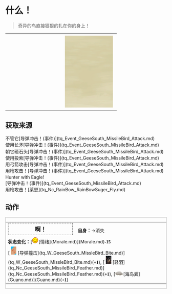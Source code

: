 # 什么！  
> 奇异的鸟直接狠狠的扎在你的身上！  
  
<table class="table table-bordered" data-toggle="table"  data-show-header="false"><thead style="display:none"><tr ><th  style="width:50%;text-align:left;vertical-align:top;"  data-sortable="true"  >title</th><th  style="width:50%;text-align:left;vertical-align:top;"  ></th></tr></thead><tr ><td  style="width:50%;text-align:left;vertical-align:top;"  ></td><td  style="width:50%;text-align:left;vertical-align:top;"  ><div style="float:right; margin:5px"><div class="gamecard" style="width:150px; height:225px;"><a href="tq_Event_GeeseSouth_MissileBird_Attack_Success.md" style="color:black"><img class="bg" decoding="async" src="Sprite/BG_SandFront.png" href="a.md" style="max-width:150px;max-height:225px;"><img decoding="async" src="Sprite/tq/GeeseSouth_Bird_TypeOne.jpg" class="cardimageNoBack" style="transform: translate(-50%, 0%) scale(0.4398826979472141);"><span style="font-size: 25px;">什么！</span></a></div></div></td></tr></tbody></table>  
  
## 获取来源  
<div style="display:inline-block"><div class="gamedatalist" style="text-align:left;min-width:200px;min-height:0px;"><div style="display:inline-block"><div style="display:inline-block;vertical-align:middle;">不管它</div><div style="display:inline-block;vertical-align:middle;">[导弹冲击！(事件)](tq_Event_GeeseSouth_MissileBird_Attack.md)</div></div></div><div class="gamedatalist" style="text-align:left;min-width:200px;min-height:0px;"><div style="display:inline-block"><div style="display:inline-block;vertical-align:middle;">使用长矛</div><div style="display:inline-block;vertical-align:middle;">[导弹冲击！(事件)](tq_Event_GeeseSouth_MissileBird_Attack.md)</div></div></div><div class="gamedatalist" style="text-align:left;min-width:200px;min-height:0px;"><div style="display:inline-block"><div style="display:inline-block;vertical-align:middle;">朝它砸石头</div><div style="display:inline-block;vertical-align:middle;">[导弹冲击！(事件)](tq_Event_GeeseSouth_MissileBird_Attack.md)</div></div></div><div class="gamedatalist" style="text-align:left;min-width:200px;min-height:0px;"><div style="display:inline-block"><div style="display:inline-block;vertical-align:middle;">使用投索</div><div style="display:inline-block;vertical-align:middle;">[导弹冲击！(事件)](tq_Event_GeeseSouth_MissileBird_Attack.md)</div></div></div><div class="gamedatalist" style="text-align:left;min-width:200px;min-height:0px;"><div style="display:inline-block"><div style="display:inline-block;vertical-align:middle;">用弓箭攻击</div><div style="display:inline-block;vertical-align:middle;">[导弹冲击！(事件)](tq_Event_GeeseSouth_MissileBird_Attack.md)</div></div></div><div class="gamedatalist" style="text-align:left;min-width:200px;min-height:0px;"><div style="display:inline-block"><div style="display:inline-block;vertical-align:middle;">用枪攻击！</div><div style="display:inline-block;vertical-align:middle;">[导弹冲击！(事件)](tq_Event_GeeseSouth_MissileBird_Attack.md)</div></div></div><div class="gamedatalist" style="text-align:left;min-width:200px;min-height:0px;"><div style="display:inline-block"><div style="display:inline-block;vertical-align:middle;">Hunter with Eagle!</div><div style="display:inline-block;vertical-align:middle;">[导弹冲击！(事件)](tq_Event_GeeseSouth_MissileBird_Attack.md)</div></div></div><div class="gamedatalist" style="text-align:left;min-width:200px;min-height:0px;"><div style="display:inline-block"><div style="display:inline-block;vertical-align:middle;">用枪攻击！</div><div style="display:inline-block;vertical-align:middle;">[莱恩](tq_Nc_RainBow_RainBowSuger_Fly.md)</div></div></div></div>  
  
## 动作  
<div  style="border:1px solid #BBB"><table><tr><td rowspan="2" style="width:200px;text-align:center;font-size:1.3em;font-weight:bold"><div style="padding:5px;border:1px dashed #333"><div>啊！</div></div></td><td></td></tr><tr><td><b>自身：</b>→消失</td></tr><tr><td colspan="2"><b>状态变化：</b>[<div style="width:20px;display:inline-block;text-align:center"><img decoding="async" src="../wiki/Sprite/Content.png" href="a.md" style="max-width:20px;max-height:20px;"></div>[情绪](Morale.md)](Morale.md)<span style="font-family:ui-monospace"><b>-15</b></span></td></tr><tr><td colspan="2">[<div style="width:25px;display:inline-block;text-align:center"><img decoding="async" src="Sprite/MacaqueBite.png" href="a.md" style="max-width:25px;max-height:25px;"></div>[导弹撞击](tq_W_GeeseSouth_MissleBird_Bite.md)](tq_W_GeeseSouth_MissleBird_Bite.md)(<span style="font-family:ui-monospace"><b>+1</b></span>), [<div style="width:25px;display:inline-block;text-align:center"><img decoding="async" src="Sprite/tq/Feather_Fly(1).png" href="a.md" style="max-width:25px;max-height:25px;"></div>[轻羽](tq_Nc_GeeseSouth_MissileBird_Feather.md)](tq_Nc_GeeseSouth_MissileBird_Feather.md)(<span style="font-family:ui-monospace"><b>+1</b></span>), [<div style="width:25px;display:inline-block;text-align:center"><img decoding="async" src="../wiki/Sprite/Guano.png" href="a.md" style="max-width:25px;max-height:25px;"></div>[海鸟粪](Guano.md)](Guano.md)(<span style="font-family:ui-monospace"><b>+1</b></span>)</td></tr></table></div>  
  
  


<script>document.title="什么！ - 卡牌生存百科 Card Survival Wiki";</script>